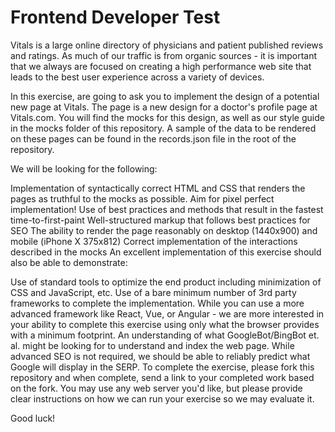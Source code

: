 # Frontend Developer Test

Vitals is a large online directory of physicians and patient published reviews and ratings. As much of our traffic is from organic sources - it is important that we always are focused on creating a high performance web site that leads to the best user experience across a variety of devices.

In this exercise, are going to ask you to implement the design of a potential new page at Vitals. The page is a new design for a doctor's profile page at Vitals.com. You will find the mocks for this design, as well as our style guide in the mocks folder of this repository. A sample of the data to be rendered on these pages can be found in the records.json file in the root of the repository.

We will be looking for the following:

Implementation of syntactically correct HTML and CSS that renders the pages as truthful to the mocks as possible. Aim for pixel perfect implementation!
Use of best practices and methods that result in the fastest time-to-first-paint
Well-structured markup that follows best practices for SEO
The ability to render the page reasonably on desktop (1440x900) and mobile (iPhone X 375x812)
Correct implementation of the interactions described in the mocks
An excellent implementation of this exercise should also be able to demonstrate:

Use of standard tools to optimize the end product including minimization of CSS and JavaScript, etc.
Use of a bare minimum number of 3rd party frameworks to complete the implementation. While you can use a more advanced framework like React, Vue, or Angular - we are more interested in your ability to complete this exercise using only what the browser provides with a minimum footprint.
An understanding of what GoogleBot/BingBot et. al. might be looking for to understand and index the web page. While advanced SEO is not required, we should be able to reliably predict what Google will display in the SERP.
To complete the exercise, please fork this repository and when complete, send a link to your completed work based on the fork. You may use any web server you'd like, but please provide clear instructions on how we can run your exercise so we may evaluate it.

Good luck!

